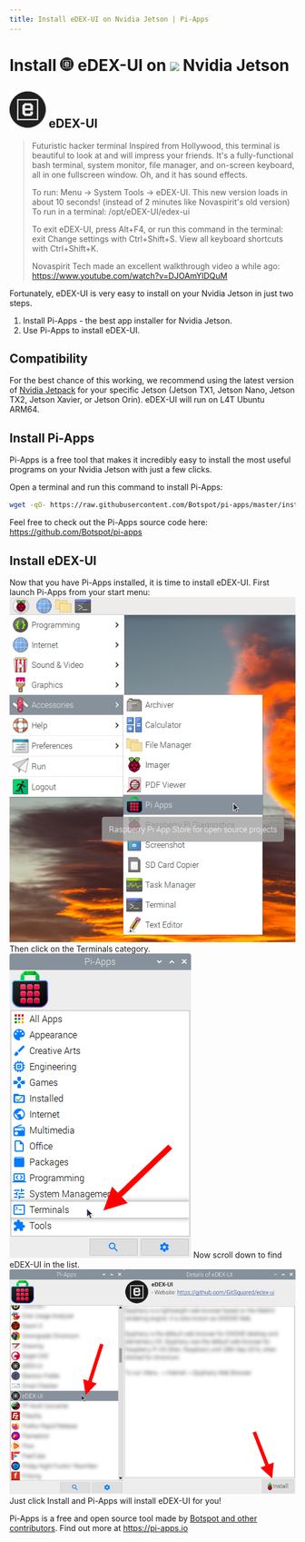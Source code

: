 ```yaml
---
title: Install eDEX-UI on Nvidia Jetson | Pi-Apps
---
```

<div class="simple-install-content content">

# Install <img src="/img/app-icons/eDEX-UI/icon-64.png" height=24> eDEX-UI on <img src=https://assets.nvidiagrid.net/favicon.ico height=24> Nvidia Jetson

## <img src="/img/app-icons/eDEX-UI/icon-64.png"> eDEX-UI
> Futuristic hacker terminal
> Inspired from Hollywood, this terminal is beautiful to look at and will impress your friends. It's a fully-functional bash terminal, system monitor, file manager, and on-screen keyboard, all in one fullscreen window.
> Oh, and it has sound effects.
> 
> To run: Menu -> System Tools -> eDEX-UI. This new version loads in about 10 seconds! (instead of 2 minutes like Novaspirit's old version)
> To run in a terminal: /opt/eDEX-UI/edex-ui
> 
> To exit eDEX-UI, press Alt+F4, or run this command in the terminal: exit
> Change settings with Ctrl+Shift+S.
> View all keyboard shortcuts with Ctrl+Shift+K.
> 
> Novaspirit Tech made an excellent walkthrough video a while ago: https://www.youtube.com/watch?v=DJOAmYlDQuM

Fortunately, eDEX-UI is very easy to install on your Nvidia Jetson in just two steps.
1. Install Pi-Apps - the best app installer for Nvidia Jetson.
2. Use Pi-Apps to install eDEX-UI.
</div>
<div class="simple-install-content content">

## Compatibility
For the best chance of this working, we recommend using the latest version of [Nvidia Jetpack](https://developer.nvidia.com/embedded/jetpack-archive) for your specific Jetson (Jetson TX1, Jetson Nano, Jetson TX2, Jetson Xavier, or Jetson Orin).
eDEX-UI will run on L4T Ubuntu ARM64.
</div>
<div class="simple-install-content content">

## Install Pi-Apps

Pi-Apps is a free tool that makes it incredibly easy to install the most useful programs on your Nvidia Jetson with just a few clicks.

Open a terminal and run this command to install Pi-Apps:
```bash
wget -qO- https://raw.githubusercontent.com/Botspot/pi-apps/master/install | bash
```
Feel free to check out the Pi-Apps source code here: https://github.com/Botspot/pi-apps
</div>
<div class="simple-install-content content">

## Install eDEX-UI

Now that you have Pi-Apps installed, it is time to install eDEX-UI.
First launch Pi-Apps from your start menu:
<img src="/img/start-menu.png">
Then click on the Terminals category.
<img src="/img/category-selections/Terminals.png">
Now scroll down to find eDEX-UI in the list.
<img src="/img/app-icons/eDEX-UI/app-selection.png">
Just click Install and Pi-Apps will install eDEX-UI for you!
</div>
<div class="simple-install-content content">

Pi-Apps is a free and open source tool made by [Botspot and other contributors](/about/#contributors). Find out more at https://pi-apps.io
</div>
